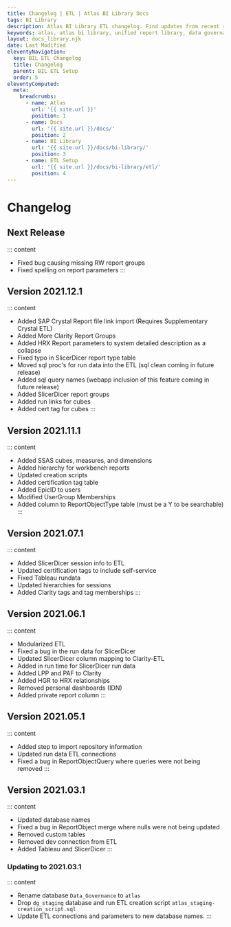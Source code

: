 ```yaml
---
title: Changelog | ETL | Atlas BI Library Docs
tags: BI Library
description: Atlas BI Library ETL changelog. Find updates from recent releases and what feature you can expect on your next upgrade.
keywords: atlas, atlas bi library, unified report library, data governance, database, etl, changelog
layout: docs_library.njk
date: Last Modified
eleventyNavigation:
  key: BIL ETL Changelog
  title: Changelog
  parent: BIL ETL Setup
  order: 5
eleventyComputed:
  meta:
    breadcrumbs:
      - name: Atlas
        url: '{{ site.url }}'
        position: 1
      - name: Docs
        url: '{{ site.url }}/docs/'
        position: 2
      - name: BI Library
        url: '{{ site.url }}/docs/bi-library/'
        position: 3
      - name: ETL Setup
        url: '{{ site.url }}/docs/bi-library/etl/'
        position: 4
---
```


# Changelog

## Next Release

::: content

- Fixed bug causing missing RW report groups
- Fixed spelling on report parameters
  :::

## Version 2021.12.1

::: content

- Added SAP Crystal Report file link import (Requires Supplementary Crystal ETL)
- Added More Clarity Report Groups
- Added HRX Report parameters to system detailed description as a collapse
- Fixed typo in SlicerDicer report type table
- Moved sql proc's for run data into the ETL (sql clean coming in future release)
- Added sql query names (webapp inclusion of this feature coming in future release)
- Added SlicerDicer report groups
- Added run links for cubes
- Added cert tag for cubes
  :::

## Version 2021.11.1

::: content

- Added SSAS cubes, measures, and dimensions
- Added hierarchy for workbench reports
- Updated creation scripts
- Added certification tag table
- Added EpicID to users
- Modified UserGroup Memberships
- Added column to ReportObjectType table (must be a Y to be searchable)
  :::

## Version 2021.07.1

::: content

- Added SlicerDicer session info to ETL
- Updated certification tags to include self-service
- Fixed Tableau rundata
- Updated hierarchies for sessions
- Added Clarity tags and tag memberships
  :::

## Version 2021.06.1

::: content

- Modularized ETL
- Fixed a bug in the run data for SlicerDicer
- Updated SlicerDicer column mapping to Clarity-ETL
- Added in run time for SlicerDicer run data
- Added LPP and PAF to Clarity
- Added HGR to HRX relationships
- Removed personal dashboards (IDN)
- Added private report column
  :::

## Version 2021.05.1

::: content

- Added step to import repository information
- Updated run data ETL connections
- Fixed a bug in ReportObjectQuery where queries were not being removed
  :::

## Version 2021.03.1

::: content

- Updated database names
- Fixed a bug in ReportObject merge where nulls were not being updated
- Removed custom tables
- Removed dev connection from ETL
- Added Tableau and SlicerDicer
  :::

### Updating to 2021.03.1

::: content

- Rename database `Data_Governance` to `atlas`
- Drop `dg_staging` database and run ETL creation script `atlas_staging-creation_script.sql`
- Update ETL connections and parameters to new database names.
  :::
